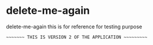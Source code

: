 # delete-me-again
delete-me-again this is for reference for testing purpose


~~~~~~~ THIS IS THE VERSION 1 OF THE APPLICATION~~~~~~~
~~~~~~~ THIS IS VERSION 2 OF THE APPLICATION ~~~~~~~~~
